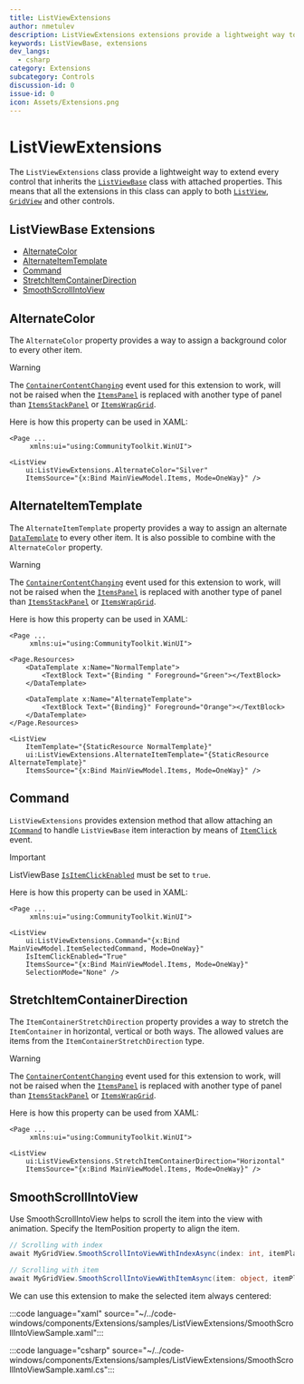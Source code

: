 ```yaml
---
title: ListViewExtensions
author: nmetulev
description: ListViewExtensions extensions provide a lightweight way to extend every control that inherits the ListViewBase class with attached properties.
keywords: ListViewBase, extensions
dev_langs:
  - csharp
category: Extensions
subcategory: Controls
discussion-id: 0
issue-id: 0
icon: Assets/Extensions.png
---
```


# ListViewExtensions

The `ListViewExtensions` class provide a lightweight way to extend every control that inherits the [`ListViewBase`](/uwp/api/Windows.UI.Xaml.Controls.ListViewBase) class with attached properties. This means that all the extensions in this class can apply to both [`ListView`](/uwp/api/windows.ui.xaml.controls.listview), [`GridView`](/uwp/api/windows.ui.xaml.controls.gridview) and other controls.

## ListViewBase Extensions

- [AlternateColor](#alternatecolor)
- [AlternateItemTemplate](#alternateitemtemplate)
- [Command](#command)
- [StretchItemContainerDirection](#stretchitemcontainerdirection)
- [SmoothScrollIntoView](#smoothscrollintoview)

## AlternateColor

The `AlternateColor` property provides a way to assign a background color to every other item.

> [!WARNING]
> The [`ContainerContentChanging`](/uwp/api/windows.ui.xaml.controls.listviewbase#Windows_UI_Xaml_Controls_ListViewBase_ContainerContentChanging) event used for this extension to work, will not be raised when the [`ItemsPanel`](/uwp/api/windows.ui.xaml.controls.itemscontrol.itemspanel) is replaced with another type of panel than [`ItemsStackPanel`](/uwp/api/windows.ui.xaml.controls.itemsstackpanel) or [`ItemsWrapGrid`](/uwp/api/windows.ui.xaml.controls.itemswrapgrid).

Here is how this property can be used in XAML:

```xaml
<Page ...
     xmlns:ui="using:CommunityToolkit.WinUI">

<ListView
    ui:ListViewExtensions.AlternateColor="Silver"
    ItemsSource="{x:Bind MainViewModel.Items, Mode=OneWay}" />
```

## AlternateItemTemplate

The `AlternateItemTemplate` property provides a way to assign an alternate [`DataTemplate`](/uwp/api/windows.ui.xaml.datatemplate) to every other item. It is also possible to combine with the `AlternateColor` property.

> [!WARNING]
> The [`ContainerContentChanging`](/uwp/api/windows.ui.xaml.controls.listviewbase#Windows_UI_Xaml_Controls_ListViewBase_ContainerContentChanging) event used for this extension to work, will not be raised when the [`ItemsPanel`](/uwp/api/windows.ui.xaml.controls.itemscontrol.itemspanel) is replaced with another type of panel than [`ItemsStackPanel`](/uwp/api/windows.ui.xaml.controls.itemsstackpanel) or [`ItemsWrapGrid`](/uwp/api/windows.ui.xaml.controls.itemswrapgrid).

Here is how this property can be used in XAML:

```xaml
<Page ...
     xmlns:ui="using:CommunityToolkit.WinUI">

<Page.Resources>
    <DataTemplate x:Name="NormalTemplate">
        <TextBlock Text="{Binding " Foreground="Green"></TextBlock>
    </DataTemplate>
    
    <DataTemplate x:Name="AlternateTemplate">
        <TextBlock Text="{Binding}" Foreground="Orange"></TextBlock>
    </DataTemplate>
</Page.Resources>

<ListView
    ItemTemplate="{StaticResource NormalTemplate}"
    ui:ListViewExtensions.AlternateItemTemplate="{StaticResource AlternateTemplate}"
    ItemsSource="{x:Bind MainViewModel.Items, Mode=OneWay}" />
```

## Command

`ListViewExtensions` provides extension method that allow attaching an [`ICommand`](/uwp/api/Windows.UI.Xaml.Input.ICommand) to handle `ListViewBase` item interaction by means of [`ItemClick`](/uwp/api/windows.ui.xaml.controls.listviewbase#Windows_UI_Xaml_Controls_ListViewBase_ItemClick) event.

> [!IMPORTANT]
> ListViewBase [`IsItemClickEnabled`](/uwp/api/windows.ui.xaml.controls.listviewbase#Windows_UI_Xaml_Controls_ListViewBase_IsItemClickEnabled) must be set to `true`.

Here is how this property can be used in XAML:

```xaml
<Page ...
     xmlns:ui="using:CommunityToolkit.WinUI">
     
<ListView
    ui:ListViewExtensions.Command="{x:Bind MainViewModel.ItemSelectedCommand, Mode=OneWay}"
    IsItemClickEnabled="True"
    ItemsSource="{x:Bind MainViewModel.Items, Mode=OneWay}"
    SelectionMode="None" />
```

## StretchItemContainerDirection

The `ItemContainerStretchDirection` property provides a way to stretch the `ItemContainer` in horizontal, vertical or both ways. The allowed values are items from the `ItemContainerStretchDirection` type.

> [!WARNING]
> The [`ContainerContentChanging`](/uwp/api/windows.ui.xaml.controls.listviewbase#Windows_UI_Xaml_Controls_ListViewBase_ContainerContentChanging) event used for this extension to work, will not be raised when the [`ItemsPanel`](/uwp/api/windows.ui.xaml.controls.itemscontrol.itemspanel) is replaced with another type of panel than [`ItemsStackPanel`](/uwp/api/windows.ui.xaml.controls.itemsstackpanel) or [`ItemsWrapGrid`](/uwp/api/windows.ui.xaml.controls.itemswrapgrid).

Here is how this property can be used from XAML:

```xaml
<Page ...
     xmlns:ui="using:CommunityToolkit.WinUI">

<ListView
    ui:ListViewExtensions.StretchItemContainerDirection="Horizontal"
    ItemsSource="{x:Bind MainViewModel.Items, Mode=OneWay}" />
```

## SmoothScrollIntoView

Use SmoothScrollIntoView helps to scroll the item into the view with animation. Specify the ItemPosition property to align the item.

```csharp
// Scrolling with index
await MyGridView.SmoothScrollIntoViewWithIndexAsync(index: int, itemPlacement: ItemPlacement, disableAnimation: bool, scrollIfVisible: bool, additionalHorizontalOffset: int, additionalVerticalOffset: int);

// Scrolling with item
await MyGridView.SmoothScrollIntoViewWithItemAsync(item: object, itemPlacement: ItemPlacement, disableAnimation: bool, scrollIfVisible: bool, additionalHorizontalOffset: int, additionalVerticalOffset: int);
```

We can use this extension to make the selected item always centered:

:::code language="xaml" source="~/../code-windows/components/Extensions/samples/ListViewExtensions/SmoothScrollIntoViewSample.xaml":::

:::code language="csharp" source="~/../code-windows/components/Extensions/samples/ListViewExtensions/SmoothScrollIntoViewSample.xaml.cs":::

